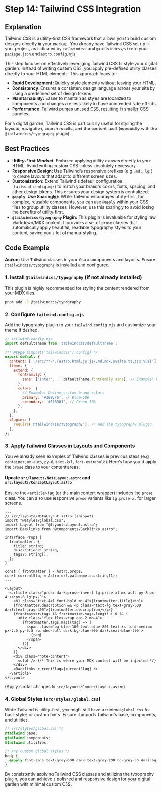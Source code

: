 # Step 14: Tailwind CSS Integration

## Explanation

Tailwind CSS is a utility-first CSS framework that allows you to build custom designs directly in your markup. You already have Tailwind CSS set up in your project, as indicated by `tailwindcss` and `@tailwindcss/vite` in your `package.json` and `astro.config.mjs`.

This step focuses on effectively leveraging Tailwind CSS to style your digital garden. Instead of writing custom CSS, you apply pre-defined utility classes directly to your HTML elements. This approach leads to:

*   **Rapid Development:** Quickly style elements without leaving your HTML.
*   **Consistency:** Ensures a consistent design language across your site by using a predefined set of design tokens.
*   **Maintainability:** Easier to maintain as styles are localized to components and changes are less likely to have unintended side effects.
*   **Performance:** Tailwind purges unused CSS, resulting in smaller CSS bundles.

For a digital garden, Tailwind CSS is particularly useful for styling the layouts, navigation, search results, and the content itself (especially with the `@tailwindcss/typography` plugin).

## Best Practices

*   **Utility-First Mindset:** Embrace applying utility classes directly to your HTML. Avoid writing custom CSS unless absolutely necessary.
*   **Responsive Design:** Use Tailwind's responsive prefixes (e.g., `md:`, `lg:`) to create layouts that adapt to different screen sizes.
*   **Customization:** Extend Tailwind's default configuration (`tailwind.config.mjs`) to match your brand's colors, fonts, spacing, and other design tokens. This ensures your design system is centralized.
*   **`@apply` (Use Sparingly):** While Tailwind encourages utility-first, for complex, reusable components, you can use `@apply` within your CSS files to group utility classes. However, use this sparingly to avoid losing the benefits of utility-first.
*   **`@tailwindcss/typography` Plugin:** This plugin is invaluable for styling raw Markdown/MDX content. It provides a set of `prose` classes that automatically apply beautiful, readable typography styles to your content, saving you a lot of manual styling.

## Code Example

**Action:** Use Tailwind classes in your Astro components and layouts. Ensure `@tailwindcss/typography` is installed and configured.

### 1. Install `@tailwindcss/typography` (if not already installed)

This plugin is highly recommended for styling the content rendered from your MDX files.

```bash
pnpm add -D @tailwindcss/typography
```

### 2. Configure `tailwind.config.mjs`

Add the typography plugin to your `tailwind.config.mjs` and customize your theme if desired.

```javascript
// tailwind.config.mjs
import defaultTheme from 'tailwindcss/defaultTheme';

/** @type {import('tailwindcss').Config} */
export default {
  content: ['./src/**/*.{astro,html,js,jsx,md,mdx,svelte,ts,tsx,vue}'],
  theme: {
    extend: {
      fontFamily: {
        sans: ['Inter', ...defaultTheme.fontFamily.sans], // Example: Use Inter font
      },
      colors: {
        // Example: Define custom brand colors
        primary: '#3B82F6', // Blue-500
        secondary: '#10B981', // Green-500
      },
    },
  },
  plugins: [
    require('@tailwindcss/typography'), // Add the typography plugin
  ],
};
```

### 3. Apply Tailwind Classes in Layouts and Components

You've already seen examples of Tailwind classes in previous steps (e.g., `container`, `mx-auto`, `py-8`, `text-5xl`, `font-extrabold`). Here's how you'd apply the `prose` class to your content areas.

#### Update `src/layouts/NoteLayout.astro` and `src/layouts/ConceptLayout.astro`

Ensure the `<article>` tag (or the main content wrapper) includes the `prose` class. You can also use responsive `prose` variants like `lg:prose-xl` for larger screens.

```astro
---
// src/layouts/NoteLayout.astro (snippet)
import "@styles/global.css";
import Layout from "@layouts/Layout.astro";
import Backlinks from "@components/Backlinks.astro";

interface Props {
  frontmatter: {
    title: string;
    description?: string;
    tags?: string[];
  };
}

const { frontmatter } = Astro.props;
const currentSlug = Astro.url.pathname.substring(1);
---

<Layout>
  <article class="prose dark:prose-invert lg:prose-xl mx-auto py-8 px-4 sm:px-6 lg:px-8">
    <h1 class="text-4xl font-bold mb-4">{frontmatter.title}</h1>
    {frontmatter.description && <p class="text-lg text-gray-600 dark:text-gray-400">{frontmatter.description}</p>}
    {frontmatter.tags && frontmatter.tags.length > 0 && (
      <div class="flex flex-wrap gap-2 mb-4">
        {frontmatter.tags.map((tag) => (
          <span class="bg-blue-100 text-blue-800 text-xs font-medium px-2.5 py-0.5 rounded-full dark:bg-blue-900 dark:text-blue-200">
            {tag}
          </span>
        ))}
      </div>
    )}
    <div class="note-content">
      <slot /> {/* This is where your MDX content will be injected */}
    </div>
    <Backlinks currentSlug={currentSlug} />
  </article>
</Layout>
```

(Apply similar changes to `src/layouts/ConceptLayout.astro`)

### 4. Global Styles (`src/styles/global.css`)

While Tailwind is utility-first, you might still have a minimal `global.css` for base styles or custom fonts. Ensure it imports Tailwind's base, components, and utilities.

```css
/* src/styles/global.css */
@tailwind base;
@tailwind components;
@tailwind utilities;

/* Any custom global styles */
body {
  @apply font-sans text-gray-800 dark:text-gray-200 bg-gray-50 dark:bg-gray-900;
}
```

By consistently applying Tailwind CSS classes and utilizing the typography plugin, you can achieve a polished and responsive design for your digital garden with minimal custom CSS.